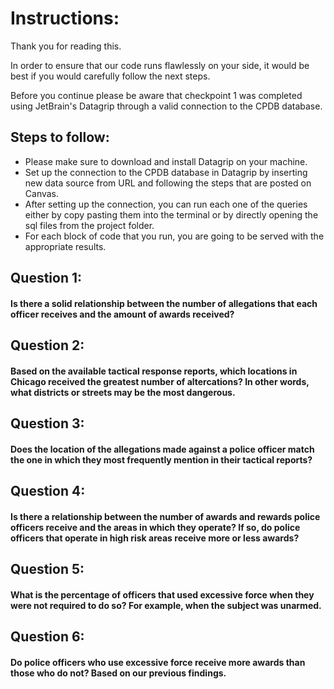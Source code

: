 # Instructions:

Thank you for reading this.

In order to ensure that our code runs flawlessly on your side, it would 
be best if you would carefully follow the next steps.

Before you continue please be aware that checkpoint 1 was completed 
using JetBrain's Datagrip through a valid connection to the CPDB database.

## Steps to follow:
- Please make sure to download and install Datagrip on your machine.
- Set up the connection to the CPDB database in Datagrip by inserting new data source from URL and following the steps that are posted on Canvas.
- After setting up the connection, you can run each one of the queries either by copy pasting them into the terminal or by directly opening the sql files from the project folder.
- For each block of code that you run, you are going to be served with the appropriate results.

## Question 1:
#### Is there a solid relationship between the number of allegations that each officer receives and the amount of awards received?


## Question 2:
#### Based on the available tactical response reports, which locations in Chicago received the greatest number of altercations? In other words, what districts or streets may be the most dangerous.


## Question 3:
#### Does the location of the allegations made against a police officer match the one in which they most frequently mention in their tactical reports?


## Question 4:
#### Is there a relationship between the number of awards and rewards police officers receive and the areas in which they operate? If so, do police officers that operate in high risk areas receive more or less awards?


## Question 5:
#### What is the percentage of officers that used excessive force when they were not required to do so?  For example, when the subject was unarmed.


## Question 6:
#### Do police officers who use excessive force receive more awards than those who do not? Based on our previous findings.
